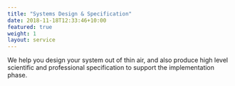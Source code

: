 ```yaml
---
title: "Systems Design & Specification"
date: 2018-11-18T12:33:46+10:00
featured: true
weight: 1
layout: service
---
```


We help you design your system out of thin air, and also produce high level scientific and professional specification to support the implementation phase.

